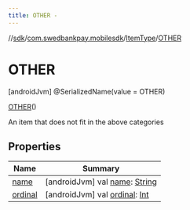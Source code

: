 ```yaml
---
title: OTHER -
---
```

//[sdk](../../../../index)/[com.swedbankpay.mobilesdk](../../index)/[ItemType](../index)/[OTHER](index)



# OTHER  
 [androidJvm] @SerializedName(value = OTHER)  
  
[OTHER](index)()  


An item that does not fit in the above categories

   


## Properties  
  
|  Name |  Summary | 
|---|---|
| <a name="com.swedbankpay.mobilesdk/ItemType.OTHER/name/#/PointingToDeclaration/"></a>[name](name)| <a name="com.swedbankpay.mobilesdk/ItemType.OTHER/name/#/PointingToDeclaration/"></a> [androidJvm] val [name](name): [String](https://kotlinlang.org/api/latest/jvm/stdlib/kotlin/-string/index.html)   <br>|
| <a name="com.swedbankpay.mobilesdk/ItemType.OTHER/ordinal/#/PointingToDeclaration/"></a>[ordinal](ordinal)| <a name="com.swedbankpay.mobilesdk/ItemType.OTHER/ordinal/#/PointingToDeclaration/"></a> [androidJvm] val [ordinal](ordinal): [Int](https://kotlinlang.org/api/latest/jvm/stdlib/kotlin/-int/index.html)   <br>|

